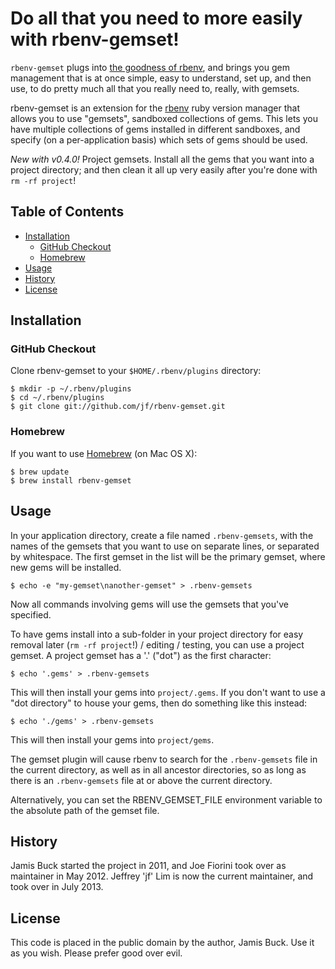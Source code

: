 # Do all that you need to more easily with rbenv-gemset!

`rbenv-gemset` plugs into [the goodness of rbenv](https://github.com/sstephenson/rbenv/wiki/Why-rbenv%3F),
and brings you gem management that is at once simple, easy to understand, set up,
and then use, to do pretty much all that you really need to, really, with gemsets.

rbenv-gemset is an extension for the [rbenv][rbenv] ruby version manager that
allows you to use "gemsets", sandboxed collections of gems. This lets you have
multiple collections of gems installed in different sandboxes, and specify (on
a per-application basis) which sets of gems should be used.

*New with v0.4.0!* Project gemsets. Install all the gems that you want into a project directory; and then clean it all up very easily after you're done with `rm -rf project`!


## Table of Contents

* [Installation](#installation)
  * [GitHub Checkout](#github-checkout)
  * [Homebrew](#homebrew)
* [Usage](#usage)
* [History](#history)
* [License](#license)



## Installation


### GitHub Checkout

Clone rbenv-gemset to your `$HOME/.rbenv/plugins` directory:

    $ mkdir -p ~/.rbenv/plugins
    $ cd ~/.rbenv/plugins
    $ git clone git://github.com/jf/rbenv-gemset.git

### Homebrew

If you want to use [Homebrew][homebrew] (on Mac OS X):

    $ brew update
    $ brew install rbenv-gemset



## Usage

In your application directory, create a file named `.rbenv-gemsets`, with the
names of the gemsets that you want to use on separate lines, or separated
by whitespace. The first gemset in the list will be the primary gemset, where
new gems will be installed.

    $ echo -e "my-gemset\nanother-gemset" > .rbenv-gemsets

Now all commands involving gems will use the gemsets that you've specified.

To have gems install into a sub-folder in your project directory for easy removal later (`rm -rf project`!) / editing / testing,
you can use a project gemset. A project gemset has a '.' ("dot") as the first character:

    $ echo '.gems' > .rbenv-gemsets

This will then install your gems into `project/.gems`. If you don't want to use a "dot directory" to house your gems, then do something like this instead:

    $ echo './gems' > .rbenv-gemsets

This will then install your gems into `project/gems`.

The gemset plugin will cause rbenv to search for the `.rbenv-gemsets` file in
the current directory, as well as in all ancestor directories, so as long
as there is an `.rbenv-gemsets` file at or above the current directory.

Alternatively, you can set the RBENV_GEMSET_FILE environment variable to the
absolute path of the gemset file.



## History



Jamis Buck started the project in 2011, and Joe Fiorini took over as maintainer in May 2012. Jeffrey 'jf' Lim is now the current maintainer, and took over in July 2013.



## License

This code is placed in the public domain by the author, Jamis Buck. Use it as
you wish. Please prefer good over evil.


[rbenv]: http://github.com/sstephenson/rbenv
[homebrew]: http://mxcl.github.com/homebrew/
